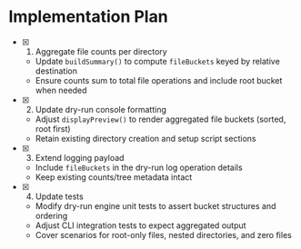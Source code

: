 # Implementation Plan

- [x] 1. Aggregate file counts per directory
  - Update `buildSummary()` to compute `fileBuckets` keyed by relative destination
  - Ensure counts sum to total file operations and include root bucket when needed

- [x] 2. Update dry-run console formatting
  - Adjust `displayPreview()` to render aggregated file buckets (sorted, root first)
  - Retain existing directory creation and setup script sections

- [x] 3. Extend logging payload
  - Include `fileBuckets` in the dry-run log operation details
  - Keep existing counts/tree metadata intact

- [x] 4. Update tests
  - Modify dry-run engine unit tests to assert bucket structures and ordering
  - Adjust CLI integration tests to expect aggregated output
  - Cover scenarios for root-only files, nested directories, and zero files
